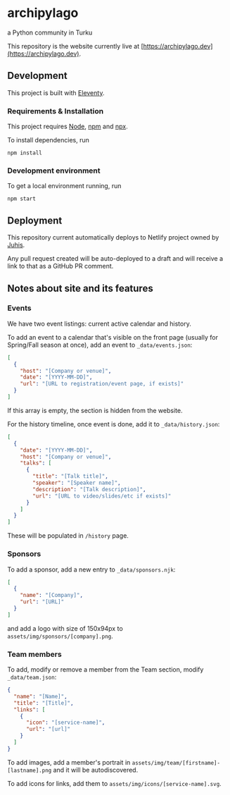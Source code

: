 # archipylago

a Python community in Turku

This repository is the website currently live at [https://archipylago.dev](https://archipylago.dev).

## Development

This project is built with [Eleventy](https://11ty.dev).

### Requirements & Installation

This project requires [Node](https://nodejs.org/en/), [npm](https://www.npmjs.com/) and [npx](https://www.npmjs.com/package/npx).

To install dependencies, run

```
npm install
```

### Development environment

To get a local environment running, run

```
npm start
```

## Deployment

This repository current automatically deploys to Netlify project owned by [Juhis](https://github.com/hamatti).

Any pull request created will be auto-deployed to a draft and will receive a link to that as a GitHub PR comment.

## Notes about site and its features

### Events

We have two event listings: current active calendar and history.

To add an event to a calendar that's visible on the front page (usually for Spring/Fall season at once), add an event to `_data/events.json`:

```json
[
  {
    "host": "[Company or venue]",
    "date": "[YYYY-MM-DD]",
    "url": "[URL to registration/event page, if exists]"
  }
]
```

If this array is empty, the section is hidden from the website.

For the history timeline, once event is done, add it to `_data/history.json`:

```json
[
  {
    "date": "[YYYY-MM-DD]",
    "host": "[Company or venue]",
    "talks": [
      {
        "title": "[Talk title]",
        "speaker": "[Speaker name]",
        "description": "[Talk description]",
        "url": "[URL to video/slides/etc if exists]"
      }
    ]
  }
]
```

These will be populated in `/history` page.

### Sponsors

To add a sponsor, add a new entry to `_data/sponsors.njk`:

```json
[
  {
    "name": "[Company]",
    "url": "[URL]"
  }
]
```

and add a logo with size of 150x94px to `assets/img/sponsors/[company].png`.

### Team members

To add, modify or remove a member from the Team section, modify `_data/team.json`:

```json
{
  "name": "[Name]",
  "title": "[Title]",
  "links": [
    {
      "icon": "[service-name]",
      "url": "[url]"
    }
  ]
}
```

To add images, add a member's portrait in `assets/img/team/[firstname]-[lastname].png` and it will be autodiscovered.

To add icons for links, add them to `assets/img/icons/[service-name].svg`.
